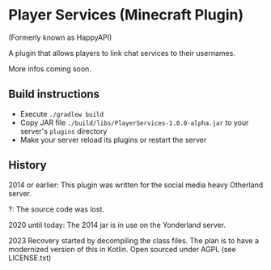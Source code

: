 # Player Services (Minecraft Plugin)

(Formerly known as HappyAPI)

A plugin that allows players to link chat services to their usernames.

More infos coming soon.

## Build instructions

- Execute `./gradlew build`
- Copy JAR file `./build/libs/PlayerServices-1.0.0-alpha.jar` to your server's `plugins` directory
- Make your server reload its plugins or restart the server

## History

2014 or earlier: This plugin was written for the social media heavy Otherland server.

?: The source code was lost.

2020 until today: The 2014 jar is in use on the Yonderland server.

2023 Recovery started by decompiling the class files. The plan is to have a modernized version of this in Kotlin. Open sourced under AGPL (see LICENSE.txt)

